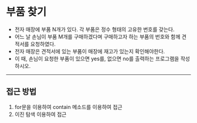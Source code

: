 # 부품 찾기
- 전자 매장에 부품 N개가 있다. 각 부품은 정수 형태의 고유한 번호를 갖는다.
- 어느 날 손님이 부품 M개를 구매하겠다며 구매하고자 하는 부품의 번호와 함께 견적서를 요청하였다.
- 전자 매장은 견적서에 있는 부품이 매장에 재고가 있는지 확인해야한다.
- 이 때, 손님이 요청한 부품이 있으면 yes를, 없으면 no를 출력하는 프로그램을 작성하시오.
***
## 접근 방법
1. for문을 이용하여 contain 메소드를 이용하여 접근
2. 이진 탐색 이용하여 접근
